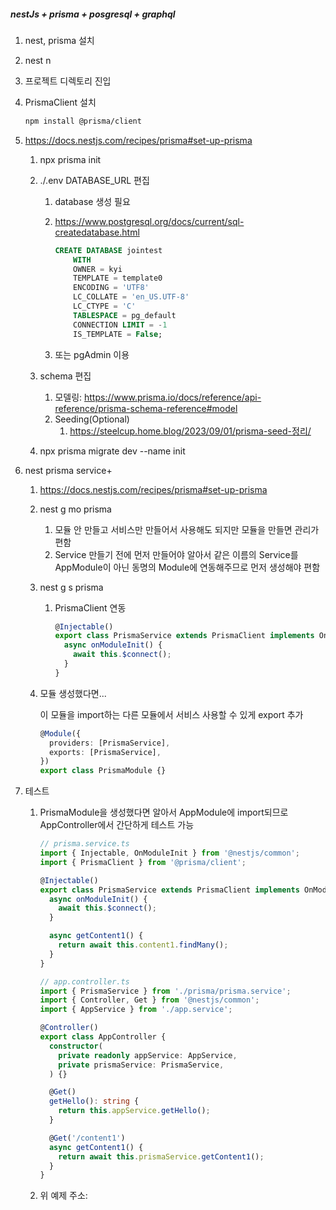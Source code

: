 ##### nestJs + prisma + posgresql + graphql

1. nest, prisma 설치

2. nest n <project-name>

3. 프로젝트 디렉토리 진입

4. PrismaClient 설치

   ```bash
   npm install @prisma/client
   ```

5. https://docs.nestjs.com/recipes/prisma#set-up-prisma

   1. npx prisma init

   2. ./.env DATABASE_URL 편집

      1. database 생성 필요

      2. https://www.postgresql.org/docs/current/sql-createdatabase.html

         ```sql
         CREATE DATABASE jointest
             WITH
             OWNER = kyi
             TEMPLATE = template0
             ENCODING = 'UTF8'
             LC_COLLATE = 'en_US.UTF-8'
             LC_CTYPE = 'C'
             TABLESPACE = pg_default
             CONNECTION LIMIT = -1
             IS_TEMPLATE = False;
         ```

      3. 또는 pgAdmin 이용

   3. schema 편집

      1. 모델링: https://www.prisma.io/docs/reference/api-reference/prisma-schema-reference#model
      2. Seeding(Optional)
         1. https://steelcup.home.blog/2023/09/01/prisma-seed-정리/

   4. npx prisma migrate dev --name init

6. nest prisma service+

   1. https://docs.nestjs.com/recipes/prisma#set-up-prisma

   2. nest g mo prisma

      1. 모듈 안 만들고 서비스만 만들어서 사용해도 되지만 모듈을 만들면 관리가 편함
      2. Service 만들기 전에 먼저 만들어야 알아서 같은 이름의 Service를 AppModule이 아닌 동명의 Module에 연동해주므로 먼저 생성해야 편함

   3. nest g s prisma

      1. PrismaClient 연동

         ```typescript
         @Injectable()
         export class PrismaService extends PrismaClient implements OnModuleInit {
           async onModuleInit() {
             await this.$connect();
           }
         }
         ```

   4. 모듈 생성했다면...

      이 모듈을 import하는 다른 모듈에서 서비스 사용할 수 있게 export 추가

      ```typescript
      @Module({
        providers: [PrismaService],
        exports: [PrismaService],
      })
      export class PrismaModule {}
      ```

7. 테스트

   1. PrismaModule을 생성했다면 알아서 AppModule에 import되므로 AppController에서 간단하게 테스트 가능

      ```typescript
      // prisma.service.ts
      import { Injectable, OnModuleInit } from '@nestjs/common';
      import { PrismaClient } from '@prisma/client';
      
      @Injectable()
      export class PrismaService extends PrismaClient implements OnModuleInit {
        async onModuleInit() {
          await this.$connect();
        }
      
        async getContent1() {
          return await this.content1.findMany();
        }
      }
      ```

      ```typescript
      // app.controller.ts
      import { PrismaService } from './prisma/prisma.service';
      import { Controller, Get } from '@nestjs/common';
      import { AppService } from './app.service';
      
      @Controller()
      export class AppController {
        constructor(
          private readonly appService: AppService,
          private prismaService: PrismaService,
        ) {}
      
        @Get()
        getHello(): string {
          return this.appService.getHello();
        }
      
        @Get('/content1')
        async getContent1() {
          return await this.prismaService.getContent1();
        }
      }
      ```

   2. 위 예제 주소: 